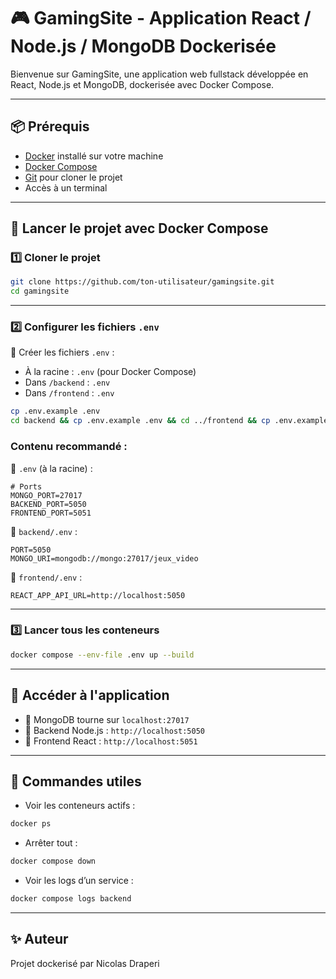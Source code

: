 # 🎮 GamingSite - Application React / Node.js / MongoDB Dockerisée

Bienvenue sur GamingSite, une application web fullstack développée en React, Node.js et MongoDB, dockerisée avec Docker Compose.

---

## 📦 Prérequis

- [Docker](https://www.docker.com/) installé sur votre machine
- [Docker Compose](https://docs.docker.com/compose/)
- [Git](https://git-scm.com/) pour cloner le projet
- Accès à un terminal

---

## 🚀 Lancer le projet avec Docker Compose

### 1️⃣ Cloner le projet

```bash
git clone https://github.com/ton-utilisateur/gamingsite.git
cd gamingsite
```

---

### 2️⃣ Configurer les fichiers `.env`

📁 Créer les fichiers `.env` :

- À la racine : `.env` (pour Docker Compose)
- Dans `/backend` : `.env`
- Dans `/frontend` : `.env`

```bash
cp .env.example .env
cd backend && cp .env.example .env && cd ../frontend && cp .env.example .env && cd ..
```

### Contenu recommandé :

📄 `.env` (à la racine) :
```env
# Ports
MONGO_PORT=27017
BACKEND_PORT=5050
FRONTEND_PORT=5051
```

📄 `backend/.env` :
```env
PORT=5050
MONGO_URI=mongodb://mongo:27017/jeux_video
```

📄 `frontend/.env` :
```env
REACT_APP_API_URL=http://localhost:5050
```

---

### 3️⃣ Lancer tous les conteneurs

```bash
docker compose --env-file .env up --build
```

---

## 🧪 Accéder à l'application

- 🧠 MongoDB tourne sur `localhost:27017`
- 🚀 Backend Node.js : `http://localhost:5050`
- 🎨 Frontend React : `http://localhost:5051`

---

## 🧼 Commandes utiles

- Voir les conteneurs actifs :

```bash
docker ps
```

- Arrêter tout :

```bash
docker compose down
```

- Voir les logs d’un service :

```bash
docker compose logs backend
```

---

## ✨ Auteur

Projet dockerisé par Nicolas Draperi